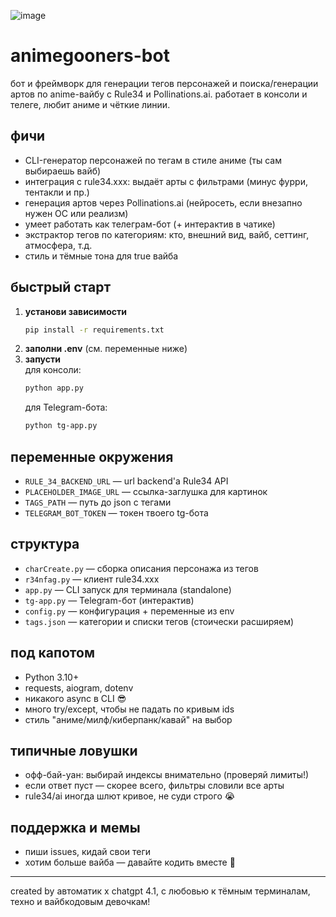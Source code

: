 ![image](https://github.com/user-attachments/assets/403540b1-3ae2-4a1c-ab9b-638e35e41bf0)

# animegooners-bot

бот и фреймворк для генерации тегов персонажей и поиска/генерации артов по anime-вайбу с Rule34 и Pollinations.ai. работает в консоли и телеге, любит аниме и чёткие линии.

## фичи

- CLI-генератор персонажей по тегам в стиле аниме (ты сам выбираешь вайб)
- интеграция с rule34.xxx: выдаёт арты с фильтрами (минус фурри, тентакли и пр.)
- генерация артов через Pollinations.ai (нейросеть, если внезапно нужен OC или реализм)
- умеет работать как телеграм-бот (+ интерактив в чатике)
- экстрактор тегов по категориям: кто, внешний вид, вайб, сеттинг, атмосфера, т.д.
- стиль и тёмные тона для true вайба

## быстрый старт

1. **установи зависимости**  
   ```sh
   pip install -r requirements.txt
   ```
2. **заполни .env** (см. переменные ниже)
3. **запусти**  
   для консоли:  
   ```sh
   python app.py
   ```
   для Telegram-бота:  
   ```sh
   python tg-app.py
   ```

## переменные окружения

- `RULE_34_BACKEND_URL` — url backend'а Rule34 API  
- `PLACEHOLDER_IMAGE_URL` — ссылка-заглушка для картинок  
- `TAGS_PATH` — путь до json с тегами  
- `TELEGRAM_BOT_TOKEN` — токен твоего tg-бота

## структура

- `charCreate.py` — сборка описания персонажа из тегов
- `r34nfag.py` — клиент rule34.xxx
- `app.py` — CLI запуск для терминала (standalone)
- `tg-app.py` — Telegram-бот (интерактив)
- `config.py` — конфигурация + переменные из env
- `tags.json` — категории и списки тегов (стоически расширяем)

## под капотом

- Python 3.10+
- requests, aiogram, dotenv
- никакого async в CLI 😎
- много try/except, чтобы не падать по кривым ids
- стиль "аниме/милф/киберпанк/кавай" на выбор

## типичные ловушки

- офф-бай-уан: выбирай индексы внимательно (проверяй лимиты!)
- если ответ пуст — скорее всего, фильтры словили все арты
- rule34/ai иногда шлют кривое, не суди строго 😭

## поддержка и мемы

- пиши issues, кидай свои теги
- хотим больше вайба — давайте кодить вместе 💜

---

created by автоматик x chatgpt 4.1, с любовью к тёмным терминалам, техно и вайбкодовым девочкам!
